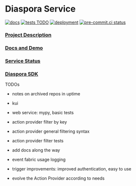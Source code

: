 # Diaspora Service

[![docs](https://github.com/haochenpan/diaspora-service/actions/workflows/docs.yml/badge.svg)](https://github.com/haochenpan/diaspora-service/actions/workflows/docs.yml)
[![tests TODO](https://github.com/globus-labs/diaspora-action-provider/actions/workflows/tests.yml/badge.svg)](https://github.com/globus-labs/diaspora-action-provider/actions)
[![deployment](https://github.com/haochenpan/diaspora-service/actions/workflows/deployment.yml/badge.svg)](https://github.com/haochenpan/diaspora-service/actions/workflows/deployment.yml)
[![pre-commit.ci status](https://results.pre-commit.ci/badge/github/haochenpan/diaspora-service/main.svg)](https://results.pre-commit.ci/latest/github/haochenpan/diaspora-service/main)


### [Project Description](https://diaspora-project.github.io/)

### [Docs and Demo](https://haochenpan.github.io/diaspora-service/)

### [Service Status](https://haochenpan.github.io/diaspora-uptime-monitor/)

### [Diaspora SDK](https://github.com/globus-labs/diaspora-event-sdk)

TODOs

- notes on archived repos in uptime
- kui
- web service: mypy, basic tests

- action provider filter by key
- action provider general filtering syntax
- action provider filter tests

- add docs along the way

- event fabric usage logging
- trigger improvements: improved authentication, easy to use
- evolve the Action Provider according to needs
